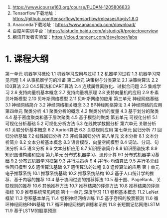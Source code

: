


1. https://www.icourse163.org/course/FUDAN-1205806833
2. Tensorflow下载地址：https://github.com/tensorflow/tensorflow/releases/tag/v1.8.0
3. Anaconda下载地址：https://www.anaconda.com/download/
4. 百度AI实训平台：https://aistudio.baidu.com/aistudio/#/projectoverview 
5. 腾讯开发者实验室：https://cloud.tencent.com/developer/labs


# 1. 课程大纲

第一单元 机器学习概论
 1.1 机器学习应用与过程
 1.2 机器学习过程
 1.3 机器学习常见问题
 1.4 从事机器学习的准备
 第二单元‍‍‍ 决策树与分类算法
 2.1 决策树算法
 2.2 ID3算法
 2.3 C4.5算法和CART算法
 2.4 连续属性离散化、过拟合问题
 2.5 集成学习
 2.6 支持向量机基本概念
 2.7 支持向量机原理
 2.8 支持向量机的应用
 2.9 朴素贝叶斯模型
 2.10 贝叶斯网络模型
 2.11 贝叶斯网络的应用
 第三单元 神经网络基础
 3.1 神经网络简介
 3.2 神经网络相关概念
 3.3 BP神经网络算法
 3.4 神经网络的应用
 第四单元 聚类分析
 4.1 聚类分析的概念
 4.2 聚类分析的度量
 4.3 基于划分的聚类
 4.4 基于密度聚类和基于层次聚类
 4.5 基于模型的聚类
 第五单元 可视化分析
 5.1 可视化分析基础
 5.2 可视化分析方法
 5.3 在线教学数据分析
 第六单元 关联分析
 6.1 关联分析基本概念
 6.2 Apriori算法
 6.3 关联规则应用
 第七单元 回归分析
 7.1 回归分析基础
 7.2 线性回归分析
 7.3 非线性回归分析
 第八单元 文本分析
 8.1 文本分析简介
 8.2 文本分析基本概念
 8.3 语言模型、向量空间模型
 8.4 词法、分词、句法分析
 8.5 语义分析
 8.6 文本分析应用
 8.7 知识图谱简介
 8.8 知识图谱技术
 8.9 知识图谱构建和应用
 第九单元 分布式机器学习、遗传计算
 9.1 分布式机器学习基础
 9.2 分布式机器学习框架
 9.3 并行决策树
 9.4 并行k-均值算法
 9.5 并行多元线性回归模型
 9.6 遗传算法基础
 9.7 遗传算法的过程
 9.8 遗传算法的应用
 第十单元 电子推荐系统
 10.1 推荐系统基础
 10.2 推荐系统结构
 10.3 基于人口统计学的推荐、基于内容的推荐
 10.4 基于协同过滤的推荐算法
 10.5 基于图、PageRank、关联规则的推荐
 10.6 其他推荐方法
 10.7 推荐结果的评测方法
 10.8 推荐结果的评测指标
 10.9 推荐系统常见问题
 第十一单元 深度学习
 11.1 卷积基本概念
 11.2 LeNet框架
 11.3 卷积基本单元
 11.4 卷积神经网络训练
 11.5 基于卷积的股票预测
 11.6 循环神经网络RNN基础
 11.7 循环神经网络的训练和示例
 11.8 长短期记忆网络LSTM
 11.9 基于LSTM的股票预测